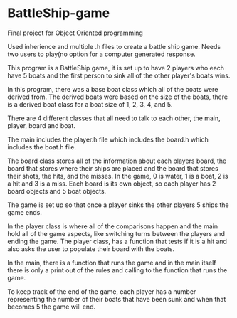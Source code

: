 # BattleShip-game
Final project for Object Oriented programming

Used inherience and multiple .h files to create a battle ship game. Needs two users to play(no option for a computer generated response.

This program is a BattleShip game, it is set up to have 2 players who each have 5 boats and the first person to sink all of the other player's boats wins. 

In this program, there was a base boat class which all of the boats were derived from. The derived boats were based on the size of the boats, there is a derived boat class for a boat size of 1, 2, 3, 4, and 5. 

There are 4 different classes that all need to talk to each other, the main, player, board and boat. 

The main includes the player.h file which includes the board.h which includes the boat.h file.

The board class stores all of the information about each players board, the board that stores where their ships are placed and the board that stores their shots, the hits, and the misses. In the game, 0 is water, 1 is a boat, 2 is a hit and 3 is a miss. 
Each board is its own object, so each player has 2 board objects and 5 boat objects. 

The game is set up so that once a player sinks the other players 5 ships the game ends. 

In the player class is where all of the comparisons happen and the main hold all of the game aspects, like switching turns between the players and ending the game. The player class, has a function that tests if it is a hit and also asks the user to populate their board with the boats. 

In the main, there is a function that runs the game and in the main itself there is only a print out of the rules and calling to the function that runs the game. 

To keep track of the end of the game, each player has a number representing the number of their boats that have been sunk and when that becomes 5 the game will end.
